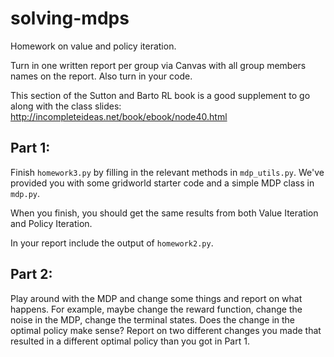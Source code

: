 # solving-mdps
Homework on value and policy iteration.

Turn in one written report per group via Canvas with all group members names on the report. Also turn in your code.

This section of the Sutton and Barto RL book is a good supplement to go along with the class slides:
http://incompleteideas.net/book/ebook/node40.html


## Part 1: 
Finish `homework3.py` by filling in the relevant methods in `mdp_utils.py`. We've provided you with some gridworld starter code and a simple MDP class in `mdp.py`.

When you finish, you should get the same results from both Value Iteration and Policy Iteration.

In your report include the output of `homework2.py`.

## Part 2:
Play around with the MDP and change some things and report on what happens. For example, maybe change the reward function, change the noise in the MDP, change the terminal states. Does the change in the optimal policy make sense? Report on two different changes you made that resulted in a different optimal policy than you got in Part 1. 
